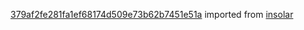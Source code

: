 [379af2fe281fa1ef68174d509e73b62b7451e51a](https://github.com/insolar/insolar/commit/379af2fe281fa1ef68174d509e73b62b7451e51a) imported from [insolar](https://github.com/insolar/insolar)
